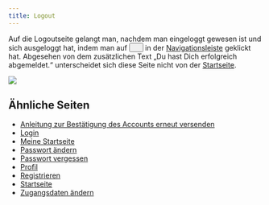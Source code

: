 ```yaml
---
title: Logout
---
```

Auf die Logoutseite gelangt man, nachdem man eingeloggt gewesen ist und sich ausgeloggt hat, indem man auf <button name="button"><img src="https://media.githubusercontent.com/media/MaMpf-HD/mampf/docs/docs/static/img/sign-out-alt-solid.png" width="12" height="12"/></button> in der [Navigationsleiste](nav-bar.md) geklickt hat. Abgesehen von dem zusätzlichen Text „Du hast Dich erfolgreich abgemeldet.“ unterscheidet sich diese Seite nicht von der [Startseite](home-page.md).

![](/img/Logout_thumb.png)

## Ähnliche Seiten
* [Anleitung zur Bestätigung des Accounts erneut versenden](activate-account.md)
* [Login](login.md)
* [Meine Startseite](my-home-page.md)
* [Passwort ändern](change-password.md)
* [Passwort vergessen](password-forgotten.md)
* [Profil](profile.md)
* [Registrieren](registration.md)
* [Startseite](home-page.md)
* [Zugangsdaten ändern](change-login-data.md)

